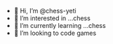 - 👋 Hi, I’m @chess-yeti
- 👀 I’m interested in ...chess
- 🌱 I’m currently learning ...chess
- 💞️ I’m looking to code games

<!---
chess-yeti/chess-yeti is a ✨ special ✨ repository because its `README.md` (this file) appears on your GitHub profile.
You can click the Preview link to take a look at your changes.
--->
